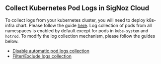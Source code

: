 ## Collect Kubernetes Pod Logs in SigNoz Cloud

To collect logs from your kubernetes cluster, you will need to deploy k8s-infra chart. Please follow the guide [here](https://signoz.io/docs/tutorial/kubernetes-infra-metrics/). Log collection of pods from all namespaces is enabled by default except for pods in `kube-system` and `hotrod`. To modify the log collection mechanism, please follow the guides below.

- [Disable automatic pod logs collection](https://signoz.io/docs/userguide/collect_kubernetes_pod_logs/#steps-to-disable-automatic-pod-logs-collection)
- [Filter/Exclude logs collection](https://signoz.io/docs/userguide/collect_kubernetes_pod_logs/#steps-to-filterexclude-logs-collection)
